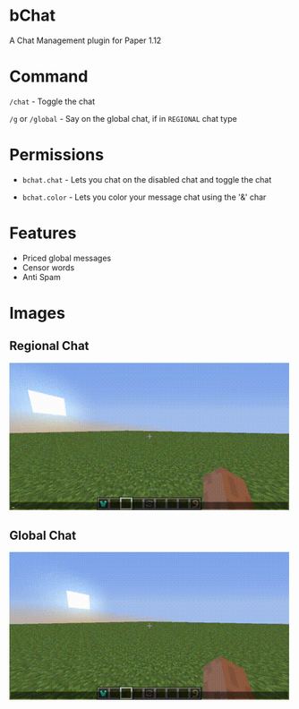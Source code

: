 # bChat

A Chat Management plugin for Paper 1.12

# Command

`/chat` - Toggle the chat

`/g` or `/global` - Say on the global chat, if in `REGIONAL` chat type

# Permissions

- `bchat.chat` - Lets you chat on the disabled chat and toggle the chat

- `bchat.color` - Lets you color your message chat using the '&' char

# Features

- Priced global messages
- Censor words
- Anti Spam

# Images

## Regional Chat

<img src="https://raw.githubusercontent.com/Braayy/bchat/master/gifs/chat_regional.gif" width="500" />

## Global Chat

<img src="https://raw.githubusercontent.com/Braayy/bchat/master/gifs/chat_global.gif" width="500" />